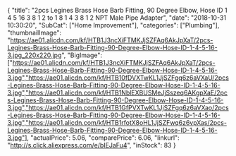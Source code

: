 {
	"title": "2pcs Legines Brass Hose Barb Fitting, 90 Degree Elbow, Hose ID 1 4 5 16 3 8 1 2 to 1 8  1 4  3 8  1 2 NPT Male Pipe Adapter",
	"date": "2018-10-31 10:30:20",
	"SubCat": ["Home Improvement"],
	"categories": ["Plumbing"],
	"thumbnailImage": "https://ae01.alicdn.com/kf/HTB1J3ncXiFTMKJjSZFAq6AkJpXaT/2pcs-Legines-Brass-Hose-Barb-Fitting-90-Degree-Elbow-Hose-ID-1-4-5-16-3.jpg_220x220.jpg",
	"BigImage": ["https://ae01.alicdn.com/kf/HTB1J3ncXiFTMKJjSZFAq6AkJpXaT/2pcs-Legines-Brass-Hose-Barb-Fitting-90-Degree-Elbow-Hose-ID-1-4-5-16-3.jpg","https://ae01.alicdn.com/kf/HTB10fDVXTwKL1JjSZFgq6z6aVXaU/2pcs-Legines-Brass-Hose-Barb-Fitting-90-Degree-Elbow-Hose-ID-1-4-5-16-3.jpg","https://ae01.alicdn.com/kf/HTB1NblEXBUSMeJjSszeq6AKgpXaE/2pcs-Legines-Brass-Hose-Barb-Fitting-90-Degree-Elbow-Hose-ID-1-4-5-16-3.jpg","https://ae01.alicdn.com/kf/HTB1GfPVXTwKL1JjSZFgq6z6aVXao/2pcs-Legines-Brass-Hose-Barb-Fitting-90-Degree-Elbow-Hose-ID-1-4-5-16-3.jpg","https://ae01.alicdn.com/kf/HTB1rfotX8oHL1JjSZFwq6z6vpXas/2pcs-Legines-Brass-Hose-Barb-Fitting-90-Degree-Elbow-Hose-ID-1-4-5-16-3.jpg"],
	"actualPrice": 5.06,
	"comparePrice": 6.06,
	"linkurl": "http://s.click.aliexpress.com/e/bIEJaFu4",
	"inStock": 83
}
